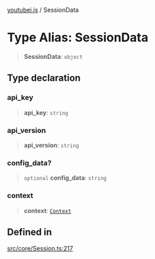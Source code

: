 [youtubei.js](../README.md) / SessionData

# Type Alias: SessionData

> **SessionData**: `object`

## Type declaration

### api\_key

> **api\_key**: `string`

### api\_version

> **api\_version**: `string`

### config\_data?

> `optional` **config\_data**: `string`

### context

> **context**: [`Context`](Context.md)

## Defined in

[src/core/Session.ts:217](https://github.com/LuanRT/YouTube.js/blob/af92984523f90200a18314b94478a2697c9deab0/src/core/Session.ts#L217)
